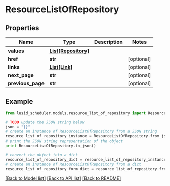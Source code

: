 # ResourceListOfRepository


## Properties
Name | Type | Description | Notes
------------ | ------------- | ------------- | -------------
**values** | [**List[Repository]**](Repository.md) |  | 
**href** | **str** |  | [optional] 
**links** | [**List[Link]**](Link.md) |  | [optional] 
**next_page** | **str** |  | [optional] 
**previous_page** | **str** |  | [optional] 

## Example

```python
from lusid_scheduler.models.resource_list_of_repository import ResourceListOfRepository

# TODO update the JSON string below
json = "{}"
# create an instance of ResourceListOfRepository from a JSON string
resource_list_of_repository_instance = ResourceListOfRepository.from_json(json)
# print the JSON string representation of the object
print ResourceListOfRepository.to_json()

# convert the object into a dict
resource_list_of_repository_dict = resource_list_of_repository_instance.to_dict()
# create an instance of ResourceListOfRepository from a dict
resource_list_of_repository_form_dict = resource_list_of_repository.from_dict(resource_list_of_repository_dict)
```
[[Back to Model list]](../README.md#documentation-for-models) [[Back to API list]](../README.md#documentation-for-api-endpoints) [[Back to README]](../README.md)


